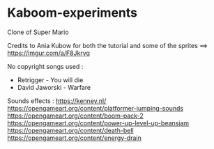 # Kaboom-experiments

Clone of Super Mario

Credits to Ania Kubow for both the tutorial and some of the sprites ==> https://imgur.com/a/F8Jkryq

No copyright songs used :
* Retrigger - You will die 
* David Jaworski - Warfare

Sounds effects :
https://kenney.nl/
https://opengameart.org/content/platformer-jumping-sounds
https://opengameart.org/content/boom-pack-2
https://opengameart.org/content/power-up-level-up-beansjam
https://opengameart.org/content/death-bell
https://opengameart.org/content/energy-drain
